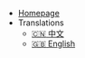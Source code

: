 - [Homepage](https://www.oneswap.net/)
- Translations
  - [:cn: 中文](/)
  - [:uk: English](/en-us/introduction.md)